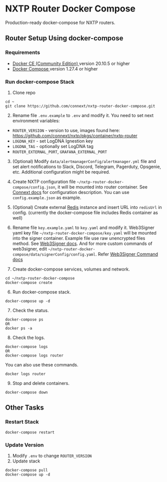 # NXTP Router Docker Compose

Production-ready docker-compose for NXTP routers.

## Router Setup Using docker-compose

### Requirements

- [ Docker CE (Community Edition) ](https://docs.docker.com/install/) version 20.10.5 or higher
- [ Docker Compose ](https://docs.docker.com/compose/install/) version 1.27.4 or higher

### Run docker-compose Stack

1. Clone repo

```
cd ~
git clone https://github.com/connext/nxtp-router-docker-compose.git
```

2. Rename file `.env.example` to `.env` and modify it. You need to set next environment variables:

- `ROUTER_VERSION` - version to use, images found here: https://github.com/connext/nxtp/pkgs/container/nxtp-router
- `LOGDNA_KEY` - set LogDNA Ignestion key
- `LOGDNA_TAG` - optionally set LogDNA tag
- `ROUTER_EXTERNAL_PORT`, `GRAFANA_EXTERNAL_PORT`

3. (Optional) Modify `data/alertmanagerConfig/alertmanager.yml` file and set alert notifications to Slack, Discord, Telegram, Pagerduty, Opsgenie, etc. Additional configuration might be required.

4. Create NXTP configuration file `~/nxtp-router-docker-compose/config.json`, it will be mounted into router container. See [Connext docs](https://docs.connext.network/Routers/configuration) for configuration description. You can use `config.example.json` as example.

5. (Optional) Create external [Redis](https://redis.io/) instance and insert URL into `redisUrl` in config. (currently the docker-compose file includes Redis container as well)



6. Rename file `key.example.yaml` to `key.yaml` and modify it. Web3Signer yaml key file `~/nxtp-router-docker-compose/key.yaml` will be mounted into the signer container. Example file use raw unencrypted files method. See [Web3Signer docs](https://docs.web3signer.consensys.net/en/latest/HowTo/Use-Signing-Keys/).
And for more custom commands of web3signer, edit `~/nxtp-router-docker-compose/data/signerConfig/config.yaml`. Refer [Web3Signer Command docs](https://docs.web3signer.consensys.net/en/latest/Reference/CLI/CLI-Syntax/)


7. Create docker-compose services, volumes and network.

```
cd ~/nxtp-router-docker-compose
docker-compose create
```

6. Run docker-compose stack.

```
docker-compose up -d
```

7. Check the status.

```
docker-compose ps
OR
docker ps -a
```

8. Check the logs.

```
docker-compose logs
OR
docker-compose logs router
```

You can also use these commands.

```
docker logs router
```

9. Stop and delete containers.

```
docker-compose down
```

## Other Tasks

### Restart Stack

```
docker-compose restart
```

### Update Version

1. Modify `.env` to change `ROUTER_VERSION`
2. Update stack

```
docker-compose pull
docker-compose up -d
```

